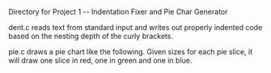 Directory for Project 1 -- Indentation Fixer and Pie Char Generator

dent.c reads text from standard input and writes out properly indented code based on the nesting depth of the curly brackets.

pie.c draws a pie chart like the following. Given sizes for each pie slice, it will draw one slice in red, one in green and one in blue.
